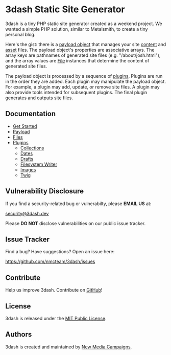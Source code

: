 # 3dash Static Site Generator

3dash is a tiny PHP static site generator created as a weekend project. We wanted 
a simple PHP solution, similar to Metalsmith, to create a tiny personal blog.

Here's the gist: there is a [payload object](./docs/payload.md) that manages your 
site [content](./docs/files.md#content-files) and [asset](./docs/files.md#asset-files)
files. The payload object's properties are associative arrays. The array keys are 
pathnames of generated site files (e.g. "/about/josh.html"), and the array values are 
[File](./docs/files.md#the-file-class) instances that determine the content of 
generated site files.

The payload object is processed by a sequence of [plugins](./docs/plugins.md). Plugins 
are run in the order they are added. Each plugin may manipulate the payload object. 
For example, a plugin may add, update, or remove site files. A plugin may also provide 
tools intended for subsequent plugins. The final plugin generates and outputs site files.

## Documentation

* [Get Started](./docs/get-started.md)
* [Payload](./docs/payload.md)
* [Files](./docs/files.md)
* [Plugins](./docs/plugins.md)
    * [Collections](./docs/plugins/collections.md)
    * [Dates](./docs/plugins/dates.md)
    * [Drafts](./docs/plugins/drafts.md)
    * [Filesystem Writer](./docs/plugins/filesystem-writer.md)
    * [Images](./docs/plugins/images.md)
    * [Twig](./docs/plugins/twig.md)

## Vulnerability Disclosure

If you find a security-related bug or vulnerabilty, please **EMAIL US** at:

[security@3dash.dev](mailto:security@3dash.dev)

Please **DO NOT** disclose vulnerabilities on our public issue tracker.

## Issue Tracker

Find a bug? Have suggestions? Open an issue here:

<https://github.com/nmcteam/3dash/issues>

## Contribute

Help us improve 3dash. Contribute on [GitHub](https://github.com/nmcteam/3dash)!

## License

3dash is released under the [MIT Public License](./LICENSE).

## Authors

3dash is created and maintained by [New Media Campaigns](https://www.newmediacampaigns.com).
